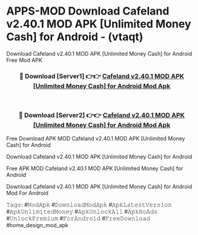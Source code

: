 # APPS-MOD Download Cafeland v2.40.1 MOD APK [Unlimited Money Cash] for Android - (vtaqt)
Download Cafeland v2.40.1 MOD APK [Unlimited Money Cash] for Android Free Mod APK

<div align="center">
<h3>🔴 Download [Server1] 👉👉 <a href="https://apk-comot.site?title=Cafeland_v2.40.1_MOD_APK_[Unlimited_Money_Cash]_for_Android">Cafeland v2.40.1 MOD APK [Unlimited Money Cash] for Android Mod Apk</a></h3><br>

<h3>🔴 Download [Server2] 👉👉 <a href="https://apk-comot.site?title=Cafeland_v2.40.1_MOD_APK_[Unlimited_Money_Cash]_for_Android">Cafeland v2.40.1 MOD APK [Unlimited Money Cash] for Android Mod Apk</a></h3>
</div>


Free Download APK MOD Cafeland v2.40.1 MOD APK [Unlimited Money Cash] for Android

Download Cafeland v2.40.1 MOD APK [Unlimited Money Cash] for Android 

Free APK MOD Cafeland v2.40.1 MOD APK [Unlimited Money Cash] for Android 

Download Cafeland v2.40.1 MOD APK [Unlimited Money Cash] for Android Mod For Android

𝚃𝚊𝚐𝚜: #𝙼𝚘𝚍𝙰𝚙𝚔 #𝙳𝚘𝚠𝚗𝚕𝚘𝚊𝚍𝙼𝚘𝚍𝙰𝚙𝚔 #𝙰𝚙𝚔𝙻𝚊𝚝𝚎𝚜𝚝𝚅𝚎𝚛𝚜𝚒𝚘𝚗 #𝙰𝚙𝚔𝚄𝚗𝚕𝚒𝚖𝚒𝚝𝚎𝚍𝙼𝚘𝚗𝚎𝚢 #𝙰𝚙𝚔𝚄𝚗𝚕𝚘𝚌𝚔𝙰𝚕𝚕 #𝙰𝚙𝚔𝙽𝚘𝙰𝚍𝚜 #𝚄𝚗𝚕𝚘𝚌𝚔𝙿𝚛𝚎𝚖𝚒𝚞𝚖 #𝙵𝚘𝚛𝙰𝚗𝚍𝚛𝚘𝚒𝚍 #𝙵𝚛𝚎𝚎𝙳𝚘𝚠𝚗𝚕𝚘𝚊𝚍 #home_design_mod_apk